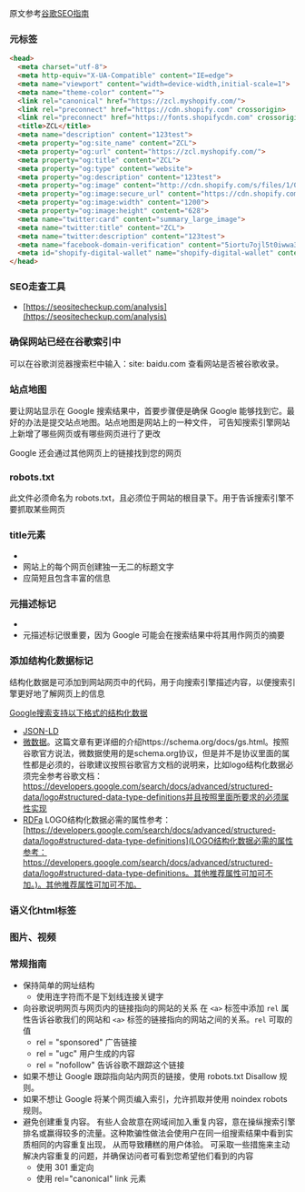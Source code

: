 原文参考[谷歌SEO指南](https://developers.google.com/search/docs/beginner/seo-starter-guide)
### 元标签
```html
<head>
  <meta charset="utf-8">
  <meta http-equiv="X-UA-Compatible" content="IE=edge">
  <meta name="viewport" content="width=device-width,initial-scale=1">
  <meta name="theme-color" content="">
  <link rel="canonical" href="https://zcl.myshopify.com/">
  <link rel="preconnect" href="https://cdn.shopify.com" crossorigin>
  <link rel="preconnect" href="https://fonts.shopifycdn.com" crossorigin>
  <title>ZCL</title>
  <meta name="description" content="123test">
  <meta property="og:site_name" content="ZCL">
  <meta property="og:url" content="https://zcl.myshopify.com/">
  <meta property="og:title" content="ZCL">
  <meta property="og:type" content="website">
  <meta property="og:description" content="123test">
  <meta property="og:image" content="http://cdn.shopify.com/s/files/1/0557/1041/7070/files/a-bridge-sitting-in-thick-pink-and-purple-fog.jpg?v=1634545667">
  <meta property="og:image:secure_url" content="https://cdn.shopify.com/s/files/1/0557/1041/7070/files/a-bridge-sitting-in-thick-pink-and-purple-fog.jpg?v=1634545667">
  <meta property="og:image:width" content="1200">
  <meta property="og:image:height" content="628">
  <meta name="twitter:card" content="summary_large_image">
  <meta name="twitter:title" content="ZCL">
  <meta name="twitter:description" content="123test">
  <meta name="facebook-domain-verification" content="5iortu7ojl5t0iwwa3q2ukpovwv47k">
  <meta id="shopify-digital-wallet" name="shopify-digital-wallet" content="/55710417070/digital_wallets/dialog">
</head>
```

### SEO走查工具
- [https://seositecheckup.com/analysis](https://seositecheckup.com/analysis)


### 确保网站已经在谷歌索引中
可以在谷歌浏览器搜索栏中输入：site: baidu.com 查看网站是否被谷歌收录。

### 站点地图
要让网站显示在 Google 搜索结果中，首要步骤便是确保 Google 能够找到它。最好的办法是提交站点地图。站点地图是网站上的一种文件，
可告知搜索引擎网站上新增了哪些网页或有哪些网页进行了更改

Google 还会通过其他网页上的链接找到您的网页

### robots.txt
此文件必须命名为 robots.txt，且必须位于网站的根目录下。用于告诉搜索引擎不要抓取某些网页

### title元素
- <title>1111</title>
- 网站上的每个网页创建独一无二的标题文字
- 应简短且包含丰富的信息

### 元描述标记
- <meta name="description" content="this is a desc">
- 元描述标记很重要，因为 Google 可能会在搜索结果中将其用作网页的摘要


### 添加结构化数据标记
结构化数据是可添加到网站网页中的代码，用于向搜索引擎描述内容，以便搜索引擎更好地了解网页上的信息

[Google搜索支持以下格式的结构化数据](https://developers.google.com/search/docs/advanced/structured-data/intro-structured-data#structured-data-format)
   - [JSON-LD](https://json-ld.org/)
   - [微数据](https://html.spec.whatwg.org/multipage/)。这篇文章有更详细的介绍https://schema.org/docs/gs.html。按照谷歌官方说法，微数据使用的是schema.org协议，但是并不是协议里面的属性都是必须的，谷歌建议按照谷歌官方文档的说明来，比如logo结构化数据必须完全参考谷歌文档：https://developers.google.com/search/docs/advanced/structured-data/logo#structured-data-type-definitions并且按照里面所要求的必须属性实现
   - [RDFa](https://rdfa.info/)
LOGO结构化数据必需的属性参考：[https://developers.google.com/search/docs/advanced/structured-data/logo#structured-data-type-definitions](LOGO结构化数据必需的属性参考：https://developers.google.com/search/docs/advanced/structured-data/logo#structured-data-type-definitions。其他推荐属性可加可不加。)。其他推荐属性可加可不加。

### 语义化html标签
### 图片、视频
### 常规指南
- 保持简单的网址结构
  + 使用连字符而不是下划线连接关键字
- 向谷歌说明网页与网页内的链接指向的网站的关系
在 `<a>` 标签中添加 `rel` 属性告诉谷歌我们的网站和 `<a>` 标签的链接指向的网站之间的关系。`rel` 可取的值
  + rel = "sponsored" 广告链接
  + rel = "ugc" 用户生成的内容
  + rel = "nofollow" 告诉谷歌不跟踪这个链接
- 如果不想让 Google 跟踪指向站内网页的链接，使用 robots.txt Disallow 规则。
- 如果不想让 Google 将某个网页编入索引，允许抓取并使用 noindex robots 规则。
- 避免创建重复内容。
有些人会故意在网域间加入重复内容，意在操纵搜索引擎排名或赢得较多的流量。这种欺骗性做法会使用户在同一组搜索结果中看到实质相同的内容重复出现，
从而导致糟糕的用户体验。
可采取一些措施来主动解决内容重复的问题，并确保访问者可看到您希望他们看到的内容
  + 使用 301 重定向
  + 使用 rel="canonical" link 元素
